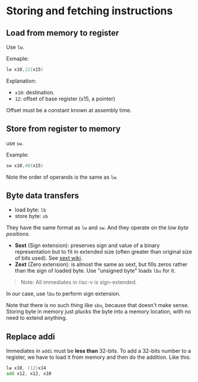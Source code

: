 # Storing and fetching instructions

## Load from memory to register

Use `lw`.

Exmaple:
```asm
lw x10,12(x15)
```
Explanation:

- `x10`: destination.
- `12`:  offset of base register (x15, a pointer)

Offset must be a constant known at assembly time.

## Store from register to memory

use `sw`.

Example:
```asm
sw x10,40(x15)
```
Note the order of operands is the same as `lw`.

## Byte data transfers

- load byte: `lb`
- store byte: `sb`

They have the same format as `lw` and `sw`. And they operate on the *low byte
positions*.

- **Sext** (Sign extension): preserves sign and value of a binary representation
  but to fit in extended size (often greater than original size of bits used).
  See [sext wiki](https://en.wikipedia.org/wiki/Sign_extension).
- **Zext** (Zero extension): is almost the same as sext, but fills zeros
  rather than the sign of loaded byte. Use "unsigned byte" loads `lbu` for it.

> Note: All immediates in risc-v is sign-extended.

In our case, use `lbu` to perform sign extension.

Note that there is no such thing like `sbu`, because that doesn't make sense.
Storing byte in memory just plucks the byte into a memory location, with no need
to extend anything.

## Replace addi

Immediates in `addi` must be **less than** 32-bits. To add a 32-bits number to a
register, we have to load it from memory and then do the addition. Like this:
```asm
lw x10, (12)x14
add x12, x12, x10
```
